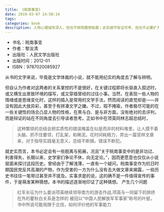 ```yaml
---
title: 《皖南事变》
date: 2019-03-07 14:58:14
tags:
categories: book
description: 人物心理描写深入，但也不排除臆想拓展；史实细节有证可考，但也不必要扩大引据
---
```


- 书名：皖南事变
- 作者：黎汝清
- 出版社：人民文学出版社
- 出版时间：2012-01
- ISBN：9787020085927

从书的文字来说，毕竟是文学体裁的小说，就不能用纪实的角度去了解与辨明。

但自认为作者对这两者的关系掌控的不是很好，在关键过程即将长驱直入叙述时，或又横生出景致环境的描写，或又穿插曾经的过往小事。当然，在表现一些人物的情绪或是思维变化时，这样的插入是常用的文学手法，然而阅读的直觉却是——并没有因此大放异彩，甚至于有拼凑文字之嫌。不过，瑕不掩瑜，作者极尽可能的在一些关键性的场合凸显人物的性格，在黑与白、是与非方面，没有绝对的去评判，而是辩证的站在不同角度去引导读者思考。正如书中在项英同林志超总结时，
> 这种繁琐的总结会把实质性的错误掩盖在似是而非的材料堆里，让人摸不着头脑、抓不住要领，打乱架，和稀泥。花时间耗精力，弄出一篇官样文章来，对于指导实践毫无意义，总结不断搞，错误不断犯。

就史实而言，本书必定会有一些脱离与拓展，况且“关于皖南事变中的是非功过、利害得失，长期以来，史学家们争论不休，向无定论。”，因而更愿意也仅仅从小说层面来探讨这段历史。曾经由于了解浅薄，一直有一个疑问，皖南事变作为抗日时期国民党反共高潮的产物，作为受害的一方为什么没有去大做文章来揭露，一些历史书往往一笔带过甚至并不提及。实事求是的说，这的确不是一件值得宣传的事件，于是萌发某种猜想。本书的描述逐渐地印证了这种猜想。
产生几个问题
> 红军长征为什么委派项英继续领导南方的游击作战,项英与一同留下的排挤在外的瞿秋白关系是怎样的
> 被冠以“中国人民解放军军事家”称号的叶挺，书中所说可能局限于北伐，如何评价他的军事能力